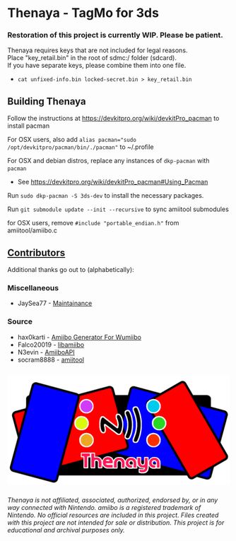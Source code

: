 # Thenaya - TagMo for 3ds

### Restoration of this project is currently WIP. Please be patient.

Thenaya requires keys that are not included for legal reasons.    
Place "key_retail.bin" in the root of sdmc:/ folder (sdcard).    
If you have separate keys, please combine them into one file.    
 - `cat unfixed-info.bin locked-secret.bin > key_retail.bin`

## Building Thenaya

Follow the instructions at https://devkitpro.org/wiki/devkitPro_pacman to install pacman

For OSX users, also add `alias pacman="sudo /opt/devkitpro/pacman/bin/./pacman"` to ~/.profile

For OSX and debian distros, replace any instances of `dkp-pacman` with `pacman`
   - See https://devkitpro.org/wiki/devkitPro_pacman#Using_Pacman

Run `sudo dkp-pacman -S 3ds-dev` to install the necessary packages.

Run `git submodule update --init --recursive` to sync amiitool submodules

for OSX users, remove `#include "portable_endian.h"` from amiitool/amiibo.c

## [Contributors](https://github.com/HiddenRamblings/Thenaya/graphs/contributors)

Additional thanks go out to (alphabetically):

### Miscellaneous
* JaySea77 - [Maintainance](https://github.com/JaySea77/Thenaya)

### Source
* hax0karti - [Amiibo Generator For Wumiibo](https://github.com/hax0kartik/amiibo-generator)
* Falco20019 - [libamiibo](https://github.com/Falco20019/libamiibo)
* N3evin - [AmiiboAPI](https://github.com/N3evin/AmiiboAPI)
* socram8888 - [amiitool](https://github.com/socram8888/amiitool)

##
![Thenaya Logo](assets/thenaya_feature.png)
###
*Thenaya is not affiliated, associated, authorized, endorsed by, or in any way connected with Nintendo. amiibo is a registered trademark of Nintendo. No official resources are included in this project. Files created with this project are not intended for sale or distribution. This project is for educational and archival purposes only.*

